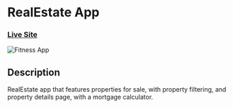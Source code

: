 # RealEstate App

### [Live Site](https://robertnjenga-realestate-app.vercel.app/)

![Fitness App](https://i.postimg.cc/63LypqS0/house2.png)

## Description
RealEstate app that features properties for sale, with property filtering, and property details page, with a mortgage calculator.
